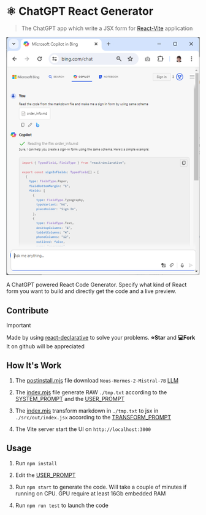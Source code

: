 # ⚛️ ChatGPT React Generator

> The ChatGPT app which write a JSX form for [React-Vite](https://vitejs.dev/) application

![gpt](./docs/gpt.png)

A ChatGPT powered React Code Generator. Specify what kind of React form you want to build and directly get the code and a live preview.

## Contribute

> [!IMPORTANT]
> Made by using [react-declarative](https://github.com/react-declarative/react-declarative) to solve your problems. **⭐Star** and **💻Fork** It on github will be appreciated

## How It's Work

1. The [postinstall.mjs](./scripts/postinstall.mjs) file download `Nous-Hermes-2-Mistral-7B` [LLM](https://en.wikipedia.org/wiki/Large_language_model)

2. The [index.mjs](./index.mjs) file generate RAW `./tmp.txt` according to the [SYSTEM_PROMPT](./assets/SYSTEM_PROMPT.txt) and the [USER_PROMPT](./assets/USER_PROMPT.txt)

3. The [index.mjs](./index.mjs) transform markdown in `./tmp.txt` to jsx in `./src/out/index.jsx` according to the [TRANSFORM_PROMPT](./assets/TRANSFORM_PROMPT.txt)

4. The Vite server start the UI on `http://localhost:3000`

## Usage

1. Run `npm install`

2. Edit the [USER_PROMPT](./assets/USER_PROMPT.txt)

3. Run `npm start` to generate the code. Will take a couple of minutes if running on CPU. GPU require at least 16Gb embedded RAM

4. Run `npm run test` to launch the code
